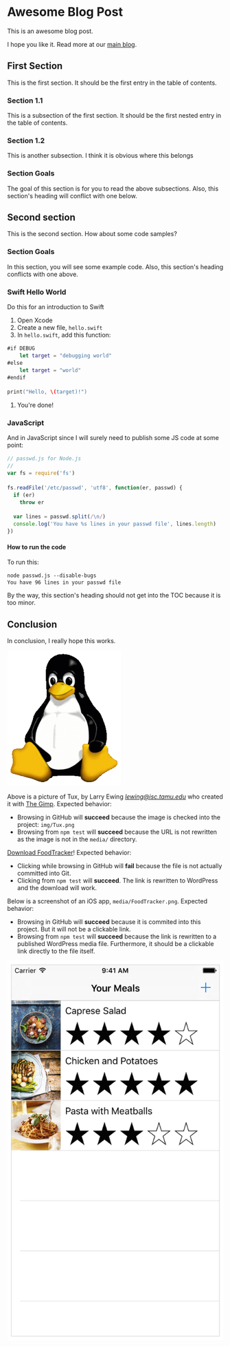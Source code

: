 # Awesome Blog Post

This is an awesome blog post.

I hope you like it. Read more at our [main blog][cds-blog].

## First Section

This is the first section. It should be the first entry in the table of contents.

### Section 1.1

This is a subsection of the first section. It should be the first nested entry in the table of contents.

### Section 1.2

This is another subsection. I think it is obvious where this belongs

### Section Goals

The goal of this section is for you to read the above subsections. Also, this section's heading will conflict with one below.

## Second section

This is the second section. How about some code samples?

### Section Goals

In this section, you will see some example code. Also, this section's heading conflicts with one above.

### Swift Hello World

Do this for an introduction to Swift

1. Open Xcode
1. Create a new file, `hello.swift`
1. In `hello.swift`, add this function:
  ``` swift
  #if DEBUG
      let target = "debugging world"
  #else
      let target = "world"
  #endif

  print("Hello, \(target)!")
  ```
1. You're done!

### JavaScript

And in JavaScript since I will surely need to publish some JS code at some point:

``` js
// passwd.js for Node.js
//
var fs = require('fs')

fs.readFile('/etc/passwd', 'utf8', function(er, passwd) {
  if (er)
    throw er

  var lines = passwd.split(/\n/)
  console.log('You have %s lines in your passwd file', lines.length)
})
```

#### How to run the code

To run this:

    node passwd.js --disable-bugs
    You have 96 lines in your passwd file

By the way, this section's heading should not get into the TOC because it is too minor.

## Conclusion

In conclusion, I really hope this works.

![Tux Penguin alt text](img/Tux.png)

Above is a picture of Tux, by Larry Ewing *<lewing@isc.tamu.edu>* who created it with [The Gimp][gimp]. Expected behavior:

  * Browsing in GitHub will **succeed** because the image is checked into the project: `img/Tux.png`
  * Browsing from `npm test` will **succeed** because the URL is not rewritten as the image is not in the `media/` directory.

[Download FoodTracker][code-download]! Expected behavior:

  * Clicking while browsing in GitHub will **fail** because the file is not actually committed into Git.
  * Clicking from `npm test` will **succeed**. The link is rewritten to WordPress and the download will work.

Below is a screenshot of an iOS app, `media/FoodTracker.png`. Expected behavior:

  * Browsing in GitHub will **succeed** because it is commited into this project. But it will not be a clickable link.
  * Browsing from `npm test` will **succeed** because the link is rewritten to a published WordPress media file. Furthermore, it should be a clickable link directly to the file itself.

![The FoodTracker main screen](media/FoodTracker.png)


[END]: ----------------------------------------

[cds-blog]: https://developer.ibm.com/clouddataservices/blog/
[code-download]: media/FoodTracker-Cloudant-Sync-1.zip
[gimp]: https://www.gimp.org/
